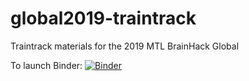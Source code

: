 # global2019-traintrack
Traintrack materials for the 2019 MTL BrainHack Global

To launch Binder: [![Binder](https://mybinder.org/badge_logo.svg)](https://mybinder.org/v2/gh/BrainhackMTL/global2019-traintrack/master)
